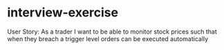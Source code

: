 # interview-exercise
User Story: As a trader I want to be able to monitor stock prices such that when they breach a trigger level orders can be executed automatically
